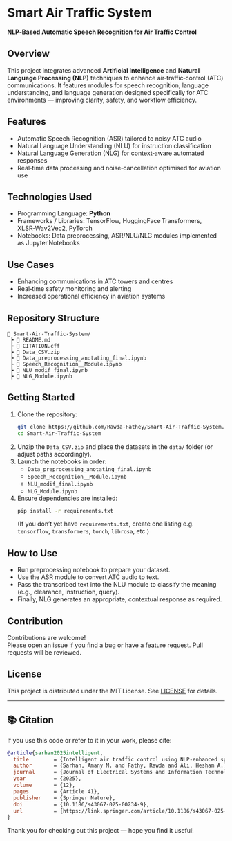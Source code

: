 # Smart Air Traffic System  
**NLP‑Based Automatic Speech Recognition for Air Traffic Control**

## Overview  
This project integrates advanced **Artificial Intelligence** and **Natural Language Processing (NLP)** techniques to enhance air‑traffic‑control (ATC) communications. It features modules for speech recognition, language understanding, and language generation designed specifically for ATC environments — improving clarity, safety, and workflow efficiency.

## Features  
- Automatic Speech Recognition (ASR) tailored to noisy ATC audio  
- Natural Language Understanding (NLU) for instruction classification  
- Natural Language Generation (NLG) for context‑aware automated responses  
- Real‑time data processing and noise‑cancellation optimised for aviation use  

## Technologies Used  
- Programming Language: **Python**  
- Frameworks / Libraries: TensorFlow, HuggingFace Transformers, XLSR‑Wav2Vec2, PyTorch  
- Notebooks: Data preprocessing, ASR/NLU/NLG modules implemented as Jupyter Notebooks  

## Use Cases  
- Enhancing communications in ATC towers and centres  
- Real‑time safety monitoring and alerting  
- Increased operational efficiency in aviation systems  

## Repository Structure  
```
📁 Smart‑Air‑Traffic‑System/
 ┣ 📄 README.md
 ┣ 📄 CITATION.cff
 ┣ 📄 Data_CSV.zip
 ┣ 📄 Data_preprocessing_anotating_final.ipynb
 ┣ 📄 Speech_Recognition__Module.ipynb
 ┣ 📄 NLU_modif_final.ipynb
 ┣ 📄 NLG_Module.ipynb
```

## Getting Started  
1. Clone the repository:  
   ```bash
   git clone https://github.com/Rawda‑Fathey/Smart‑Air‑Traffic‑System.git
   cd Smart‑Air‑Traffic‑System
   ```  
2. Unzip the `Data_CSV.zip` and place the datasets in the `data/` folder (or adjust paths accordingly).  
3. Launch the notebooks in order:  
   - `Data_preprocessing_anotating_final.ipynb`  
   - `Speech_Recognition__Module.ipynb`  
   - `NLU_modif_final.ipynb`  
   - `NLG_Module.ipynb`  
4. Ensure dependencies are installed:  
   ```bash
   pip install -r requirements.txt
   ```  
   (If you don’t yet have `requirements.txt`, create one listing e.g. `tensorflow`, `transformers`, `torch`, `librosa`, etc.)

## How to Use  
- Run preprocessing notebook to prepare your dataset.  
- Use the ASR module to convert ATC audio to text.  
- Pass the transcribed text into the NLU module to classify the meaning (e.g., clearance, instruction, query).  
- Finally, NLG generates an appropriate, contextual response as required.

## Contribution  
Contributions are welcome!  
Please open an issue if you find a bug or have a feature request. Pull requests will be reviewed.

## License  
This project is distributed under the MIT License. See [LICENSE](LICENSE) for details.

---

## 📚 Citation  
If you use this code or refer to it in your work, please cite:

```bibtex
@article{sarhan2025intelligent,
  title        = {Intelligent air traffic control using NLP‑enhanced speech recognition and natural language generation},
  author       = {Sarhan, Amany M. and Fathy, Rawda and Ali, Hesham A.},
  journal      = {Journal of Electrical Systems and Information Technology},
  year         = {2025},
  volume       = {12},
  pages        = {Article 41},
  publisher    = {Springer Nature},
  doi          = {10.1186/s43067-025-00234-9},
  url          = {https://link.springer.com/article/10.1186/s43067-025-00234-9}
}
```

Thank you for checking out this project — hope you find it useful!
